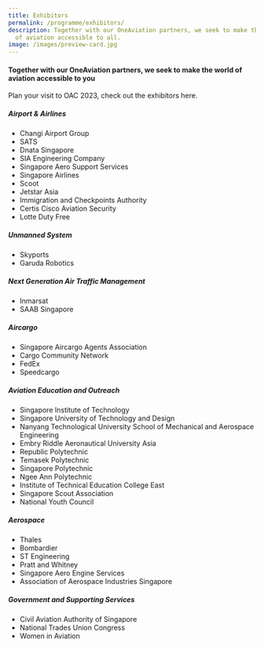 ```yaml
---
title: Exhibitors
permalink: /programme/exhibitors/
description: Together with our OneAviation partners, we seek to make the world
  of aviation accessible to all.
image: /images/preview-card.jpg
---
```

#### **Together with our OneAviation partners, we seek to make the world of aviation accessible to you**

Plan your visit to OAC 2023, check out the exhibitors here.

<div class="row">
	<div class="col is-4">
		<h5><b>Airport &amp; Airlines</b></h5>
		<ul>
			<li>Changi Airport Group</li>
			<li>SATS</li>
			<li>Dnata Singapore</li>
			<li>SIA Engineering Company</li>
			<li>Singapore Aero Support Services</li>
			<li>Singapore Airlines</li>
			<li>Scoot</li>
			<li>Jetstar Asia</li>
			<li>Immigration and Checkpoints Authority</li>
			<li>Certis Cisco Aviation Security</li>
			<li>Lotte Duty Free</li>
		</ul>
		<h5><b>Unmanned System</b></h5>
		<ul>
			<li>Skyports</li>
			<li>Garuda Robotics</li>
		</ul>
		<h5><b>Next Generation Air Traffic Management</b></h5>
		<ul>
			<li>Inmarsat</li>
			<li>SAAB Singapore</li>
		</ul>
	</div>
	<div class="col is-4">
		<h5><b>Aircargo</b></h5>
		<ul>
			<li>Singapore Aircargo Agents Association</li>
			<li>Cargo Community Network</li>
			<li>FedEx</li>
			<li>Speedcargo</li>
		</ul>
		<h5><b>Aviation Education and Outreach</b></h5>
		<ul>
			<li>Singapore Institute of Technology</li><li>Singapore University of Technology and Design</li>
			<li>Nanyang Technological University School of Mechanical and Aerospace Engineering</li>
			<li>Embry Riddle Aeronautical University Asia</li>
			<li>Republic Polytechnic</li>
			<li>Temasek Polytechnic</li>
			<li>Singapore Polytechnic</li>
			<li>Ngee Ann Polytechnic</li>
			<li>Institute of Technical Education College East</li>
			<li>Singapore Scout Association</li>
			<li>National Youth Council</li>
		</ul>
	</div>
	<div class="col is-4">
		<h5><b>Aerospace</b></h5>
		<ul>
			<li>Thales</li>
			<li>Bombardier</li>
			<li>ST Engineering</li>
			<li>Pratt and Whitney</li>
			<li>Singapore Aero Engine Services</li>
			<li>Association of Aerospace Industries Singapore</li>
		</ul>
		<h5><b>Government and Supporting Services</b></h5>
		<ul>
			<li>Civil Aviation Authority of Singapore</li>
			<li>National Trades Union Congress</li>
			<li>Women in Aviation</li>
		</ul>
	</div>
</div>

<style>
	#main-content .bp-section.bp-section-pagetitle, .bottom-navigation a {background-color: #CB6F31 !important; 
.content h5 {font-weight: bold !important;}
</style>